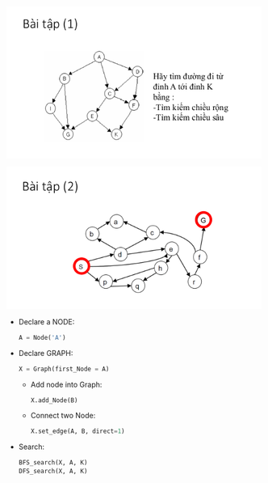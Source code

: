 <p>
    <img src='https://raw.githubusercontent.com/khoatranrb/1920II_INT3401_11/master/Lec1/img/1.png'>
</p>

<p>
    <img src='https://raw.githubusercontent.com/khoatranrb/1920II_INT3401_11/master/Lec1/img/2.png'>
</p>

* Declare a NODE:

  ```python
  A = Node('A')
  ```

* Declare GRAPH:

  ```python
  X = Graph(first_Node = A)
  ```

  * Add node into Graph:

    ```python
    X.add_Node(B)
    ```

  * Connect two Node:

    ```python
    X.set_edge(A, B, direct=1)
    ```

* Search:

  ```python
  BFS_search(X, A, K)
  DFS_search(X, A, K)
  ```
